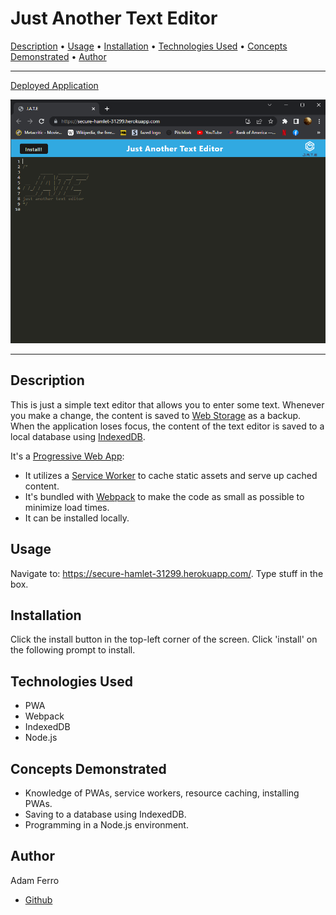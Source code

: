 # Just Another Text Editor

<a href="#description">Description</a> •
<a href="#usage">Usage</a> •
<a href="#installation">Installation</a> •
<a href="#technologies-used">Technologies Used</a> •
<a href="#concepts-demonstrated">Concepts Demonstrated</a> •
<a href="#author">Author</a>

---

[Deployed Application](https://secure-hamlet-31299.herokuapp.com/)

![Just Another Text Editor Screenshot](./assets/jate-screenshot.png)

---

## Description

This is just a simple text editor that allows you to enter some text. Whenever you make a change, the content is saved to [Web Storage](https://developer.mozilla.org/en-US/docs/Web/API/Web_Storage_API) as a backup. When the application loses focus, the content of the text editor is saved to a local database using [IndexedDB](https://developer.mozilla.org/en-US/docs/Web/API/IndexedDB_API).

It's a [Progressive Web App](https://developer.mozilla.org/en-US/docs/Web/Progressive_web_apps):

- It utilizes a [Service Worker](https://developer.mozilla.org/en-US/docs/Web/API/Service_Worker_API) to cache static assets and serve up cached content.
- It's bundled with [Webpack](https://webpack.js.org/) to make the code as small as possible to minimize load times.
- It can be installed locally.

## Usage

Navigate to: <https://secure-hamlet-31299.herokuapp.com/>. Type stuff in the box.

## Installation

Click the install button in the top-left corner of the screen. Click 'install' on the following prompt to install.

## Technologies Used

- PWA
- Webpack
- IndexedDB
- Node.js

## Concepts Demonstrated

- Knowledge of PWAs, service workers, resource caching, installing PWAs.
- Saving to a database using IndexedDB.
- Programming in a Node.js environment.

## Author

Adam Ferro

- [Github](https://github.com/GeminiAd)
